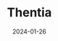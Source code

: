 ---  
layout: startup_page  
title: "Thentia"  
id: "thentia.com"  
permalink: "/thentiathentia.com01262024/"  
website: "https://thentia.com/"  
funding_round: "Series B+"  
funding_amount: "$38M"  
investors: "First Ascent Ventures, Spring Mountain Capital, BDC Capital, Espresso Capital"  
about: "Thentia provides a SaaS ERP platform, Thentia Cloud, designed to digitize and streamline regulatory functions for government agencies. Its end-to-end solution offers a 360-degree view of licensee activities, improving efficiency and public safety. The platform is trusted by millions globally and is available on major cloud providers."  
markets: "Regulatory Technology"  
hq: "Toronto, Ontario, Canada"  
founded_year: "2014"  
linkedin: "https://www.linkedin.com/company/thentiacloud"  
twitter: "https://twitter.com/ThentiaCorp"  
instagram: ""  
facebook: ""  
crunchbase: "https://www.crunchbase.com/organization/thentia"  
pitchbook: "https://pitchbook.com/profiles/company/233428-69"  

date_display: "26-Jan-2024"  
date: "2024-01-26"

# SEO Optimization  
meta_title: "Thentia - Series B+ Funding ($38M)"  
meta_description: "Thentia, Thentia provides a SaaS ERP platform, Thentia Cloud, designed to digitize and streamline regulatory functions for government agencies. Its end-to-end ..."  
meta_keywords: "Thentia, Regulatory Technology, Series B+ funding"  
canonical_url: "https://startup.projectstartups.com/thentiathentia.com01262024/"  
---